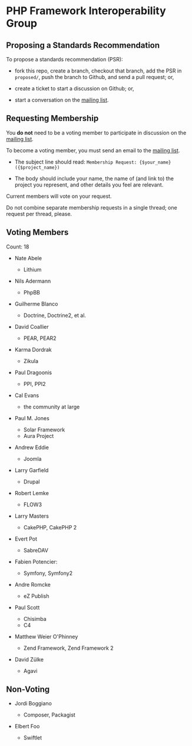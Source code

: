 PHP Framework Interoperability Group
====================================


Proposing a Standards Recommendation
------------------------------------

To propose a standards recommendation (PSR):

- fork this repo, create a branch, checkout that branch, add the PSR in
  `proposed/`, push the branch to Github, and send a pull request; or,

- create a ticket to start a discussion on Github; or,

- start a conversation on the [mailing list][].

[mailing list]: http://groups.google.com/group/php-standards/


Requesting Membership
---------------------

You **do not** need to be a voting member to participate in discussion on
the [mailing list][].

To become a voting member, you must send an email to the [mailing list][].

- The subject line should read: `Membership Request: {$your_name} ({$project_name})`

- The body should include your name, the name of (and link to) the project you
  represent, and other details you feel are relevant.
  
Current members will vote on your request.

Do not combine separate membership requests in a single thread; one request
per thread, please.


Voting Members
--------------

Count: 18

- Nate Abele
    - Lithium

- Nils Adermann
    - PhpBB

- Guilherme Blanco
    - Doctrine, Doctrine2, et al.

- David Coallier
    - PEAR, PEAR2
    
- Karma Dordrak
    - Zikula

- Paul Dragoonis
    - PPI, PPI2

- Cal Evans
    - the community at large

- Paul M. Jones
    - Solar Framework
    - Aura Project

- Andrew Eddie
    - Joomla

- Larry Garfield
    - Drupal

- Robert Lemke
    - FLOW3

- Larry Masters
    - CakePHP, CakePHP 2

- Evert Pot
    - SabreDAV

- Fabien Potencier:
    - Symfony, Symfony2

- Andre Romcke
    - eZ Publish

- Paul Scott
    - Chisimba
    - C4

- Matthew Weier O'Phinney
    - Zend Framework, Zend Framework 2

- David Zülke
    - Agavi


Non-Voting
----------

- Jordi Boggiano
    - Composer, Packagist

- Elbert Foo
    - Swiftlet

